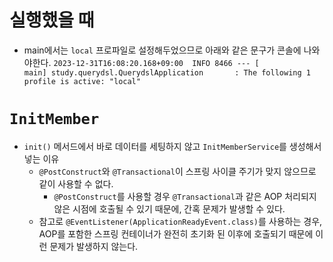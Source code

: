 # 실행했을 때
- main에서는 `local` 프로파일로 설정해두었으므로 아래와 같은 문구가 콘솔에 나와야한다.
  `2023-12-31T16:08:20.168+09:00  INFO 8466 --- [           main] study.querydsl.QuerydslApplication       : The following 1 profile is active: "local"`

# `InitMember`
- `init()` 메서드에서 바로 데이터를 세팅하지 않고 `InitMemberService`를 생성해서 넣는 이유
  - `@PostConstruct`와 `@Transactional`이 스프링 사이클 주기가 맞지 않으므로 같이 사용할 수 없다.
    - `@PostConstruct`를 사용할 경우 `@Transactional`과 같은 AOP 처리되지 않은 시점에 호출될 수 있기 때문에, 간혹 문제가 발생할 수 있다.
  - 참고로 `@EventListener(ApplicationReadyEvent.class)`를 사용하는 경우, AOP를 포함한 스프링 컨테이너가 완전히 초기화 된 이후에 호출되기 때문에 이런 문제가 발생하지 않는다.